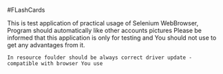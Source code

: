 #FLashCards

This is test application of practical usage of Selenium WebBrowser, 
Program should automatically like other accounts pictures
Please be informed that this application is only for testing and You should not use to get any advantages from it.

```
In resource foulder should be always correct driver update - compatible with browser You use
```
